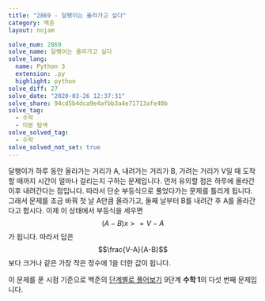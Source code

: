 ```yaml
---
title: "2869 - 달팽이는 올라가고 싶다"
category: 백준
layout: nojam

solve_num: 2869
solve_name: 달팽이는 올라가고 싶다
solve_lang:
  name: Python 3
  extension: .py
  highlight: python
solve_diff: 27
solve_date: "2020-03-26 12:37:31"
solve_share: 94cd5b4dca9e4afbb3a4e71713afe40b
solve_tag:
  - 수학
  - 이분 탐색
solve_solved_tag:
  - 수학
solve_solved_not_set: true
---
```


달팽이가 하루 동안 올라가는 거리가 A, 내려가는 거리가 B, 가려는 거리가 V일 때 도착할 때까지 시간이 얼마나 걸리는지 구하는 문제입니다. 먼저 유의할 점은 하루에 올라간 이후 내려간다는 점입니다. 따라서 단순 부등식으로 풀었다가는 문제를 틀리게 됩니다. 그래서 문제를 조금 바꿔 첫 날 A만큼 올라가고, 둘째 날부터 B를 내려간 후 A를 올라간다고 합시다. 이제 이 상태에서 부등식을 세우면 $$(A-B)x>=V-A$$가 됩니다. 따라서 답은 $$\frac{V-A}{A-B}$$보다 크거나 같은 가장 작은 정수에 1을 더한 값이 됩니다.

이 문제를 푼 시점 기준으로 백준의 [단계별로 풀어보기](http://noj.am/p/s) 9단계 **수학 1**의 다섯 번째 문제입니다.
